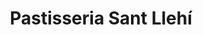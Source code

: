 ---
title: "Pastisseria Sant Llehí"
url: /sant-antoni-de-vilamajor/pastisseria-sant-llehi/
shop: pastelería
---